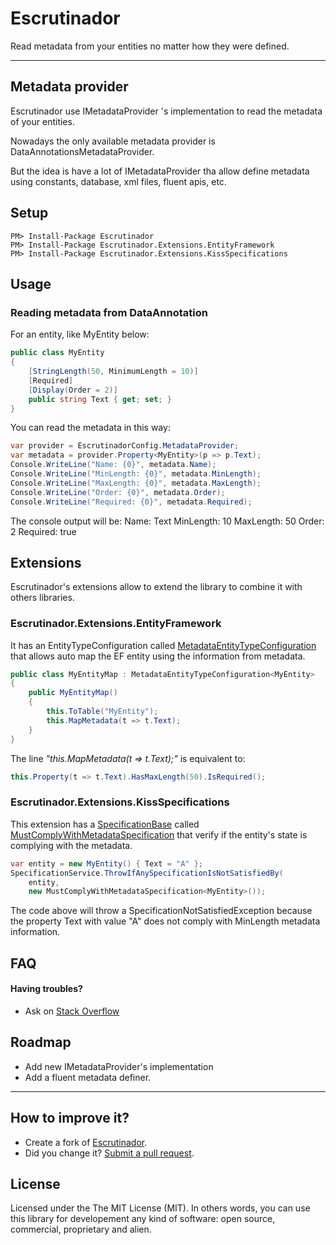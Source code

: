 # Escrutinador

Read metadata from your entities no matter how they were defined.

--------
## Metadata provider
Escrutinador use IMetadataProvider 's implementation to read the metadata of your entities.

Nowadays the only available metadata provider is DataAnnotationsMetadataProvider.

But the idea is have a lot of IMetadataProvider tha allow define metadata using constants, database, xml files, fluent apis, etc.

## Setup
    PM> Install-Package Escrutinador
    PM> Install-Package Escrutinador.Extensions.EntityFramework
    PM> Install-Package Escrutinador.Extensions.KissSpecifications

## Usage
### Reading metadata from DataAnnotation
For an entity, like MyEntity below:

```csharp
public class MyEntity
{
    [StringLength(50, MinimumLength = 10)]
    [Required]
    [Display(Order = 2)]
    public string Text { get; set; }
}
```

You can read the metadata in this way:
```csharp
var provider = EscrutinadorConfig.MetadataProvider;
var metadata = provider.Property<MyEntity>(p => p.Text);
Console.WriteLine("Name: {0}", metadata.Name);
Console.WriteLine("MinLength: {0}", metadata.MinLength);
Console.WriteLine("MaxLength: {0}", metadata.MaxLength);
Console.WriteLine("Order: {0}", metadata.Order);
Console.WriteLine("Required: {0}", metadata.Required);
```
The console output will be:
    Name: Text
    MinLength: 10
    MaxLength: 50
    Order: 2
    Required: true

## Extensions
Escrutinador's extensions allow to extend the library to combine it with others libraries.

### Escrutinador.Extensions.EntityFramework
It has an EntityTypeConfiguration called [MetadataEntityTypeConfiguration](src/Escrutinador.Extensions.EntityFramework/MetadataEntityTypeConfiguration.cs) that allows auto map the EF entity using the information from metadata.

```csharp
public class MyEntityMap : MetadataEntityTypeConfiguration<MyEntity>
{
    public MyEntityMap()
    {
        this.ToTable("MyEntity");		
        this.MapMetadata(t => t.Text);		
    }
}
```
The line *"this.MapMetadata(t => t.Text);"*	is equivalent to:
```csharp
this.Property(t => t.Text).HasMaxLength(50).IsRequired();
```
### Escrutinador.Extensions.KissSpecifications
This extension has a [SpecificationBase](http://github.com/giacomelli/KissSpecification) called [MustComplyWithMetadataSpecification](src/Escrutinador.Extensions.KissSpecifications/MustComplyWithMetadataSpecification.cs) that verify if the entity's state is complying with the metadata.

```csharp
var entity = new MyEntity() { Text = "A" };
SpecificationService.ThrowIfAnySpecificationIsNotSatisfiedBy(
	entity, 
	new MustComplyWithMetadataSpecification<MyEntity>());
```  

The code above will throw a SpecificationNotSatisfiedException because the property Text with value "A" does not comply with MinLength metadata information.

## FAQ

#### Having troubles? 
 - Ask on [Stack Overflow](http://stackoverflow.com/search?q=Escrutinador)

## Roadmap

  - Add new IMetadataProvider's implementation
  - Add a fluent metadata definer.
 
--------

## How to improve it?
- Create a fork of [Escrutinador](https://github.com/giacomelli/Escrutinador/fork). 
- Did you change it? [Submit a pull request](https://github.com/giacomelli/Escrutinador/pull/new/master).


## License
Licensed under the The MIT License (MIT).
In others words, you can use this library for developement any kind of software: open source, commercial, proprietary and alien.
